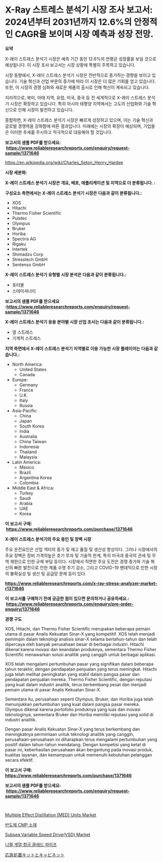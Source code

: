 <p><h1>X-Ray 스트레스 분석기 시장 조사 보고서: 2024년부터 2031년까지 12.6%의 안정적인 CAGR을 보이며 시장 예측과 성장 전망.</h1></p><p><strong>요약</strong></p>
<p><p>X-레이 스트레스 분석기 시장은 예측 기간 동안 12.6%의 연평균 성장률을 보일 것으로 예상됩니다. 이 시장 조사 보고서는 시장 상황에 특별히 주목하고 있습니다. </p><p>시장 동향에서, X-레이 스트레스 분석기 시장은 전반적으로 증가하는 경향을 보이고 있습니다. 기술 혁신과 산업 부문의 증가에 따라 이 시장은 더 많은 기회를 얻고 있습니다. 또한, 이 시장의 경쟁 심화와 새로운 제품의 출시로 인해 혁신이 계속되고 있습니다.</p><p>지리적으로, 북미, 아태 지역, 유럽, 미국, 중국 등 전 세계적으로 X-레이 스트레스 분석기 시장은 확장하고 있습니다. 특히 아시아 태평양 지역에서는 고도의 산업화와 기술 혁신으로 인해 시장이 발전하고 있습니다.</p><p>종합하면, X-레이 스트레스 분석기 시장은 빠르게 성장하고 있으며, 이는 기술 혁신과 글로벌 경쟁력을 강화함에 따른 결과입니다. 미래에는 시장의 확장이 예상되며, 기업들은 이러한 추세를 주시하고 적극적으로 대응해야 할 것입니다.</p></p>
<p><strong>보고서의 샘플 PDF를 받으세요: &nbsp;<a href="https://www.reliableresearchreports.com/enquiry/request-sample/1371646">https://www.reliableresearchreports.com/enquiry/request-sample/1371646</a></strong></p>
<p><a href="https://en.wikipedia.org/wiki/Charles_Seton_Henry_Hardee">https://en.wikipedia.org/wiki/Charles_Seton_Henry_Hardee</a></p>
<p><strong>시장 세분화:</strong></p>
<p><strong> X-레이 스트레스 분석기 시장은 개요, 배포, 애플리케이션 및 지역으로 더 분류됩니다. :</strong></p>
<p><strong>구성요소 측면에서는 X-레이 스트레스 분석기 시장은 다음과 같이 분류됩니다.:</strong></p>
<p><ul><li>XOS</li><li>Hitachi</li><li>Thermo Fisher Scientific</li><li>Pulstec</li><li>Olympus</li><li>Bruker</li><li>Horiba</li><li>Spectris AG</li><li>Rigaku</li><li>Intertek</li><li>Shimadzu Corp</li><li>Stresstech GmbH</li><li>Sentenso GmbH</li></ul></p>
<p><strong> X-레이 스트레스 분석기 유형별 시장 분석은 다음과 같이 분류됩니다.:</strong></p>
<p><ul><li>포터블</li><li>스테이셔너리</li></ul></p>
<p><strong>보고서의 샘플 PDF를 받으세요 :<a href="https://www.reliableresearchreports.com/enquiry/request-sample/1371646">https://www.reliableresearchreports.com/enquiry/request-sample/1371646</a></strong></p>
<p><strong> X-레이 스트레스 분석기 응용 분야별 시장 산업 조사는 다음과 같이 분류됩니다.:</strong></p>
<p><ul><li>열 스트레스</li><li>기계적 스트레스</li></ul></p>
<p><strong>지역 측면에서 X-레이 스트레스 분석기 지역별로 이용 가능한 시장 플레이어는 다음과 같습니다.:</strong></p>
<p><ul>
    <li>
        North America:
        <ul>
            <li>United States</li>
            <li>Canada</li>
        </ul>
    </li>
    <li>
        Europe:
        <ul>
            <li>Germany</li>
            <li>France</li>
            <li>U.K.</li>
            <li>Italy</li>
            <li>Russia</li>
        </ul>
    </li>
    <li>
        Asia-Pacific:
        <ul>
            <li>China</li>
            <li>Japan</li>
            <li>South Korea</li>
            <li>India</li>
            <li>Australia</li>
            <li>China Taiwan</li>
            <li>Indonesia</li>
            <li>Thailand</li>
            <li>Malaysia</li>
        </ul>
    </li>
    <li>
        Latin America:
        <ul>
            <li>Mexico</li>
            <li>Brazil</li>
            <li>Argentina Korea</li>
            <li>Colombia</li>
        </ul>
    </li>
    <li>
        Middle East & Africa:
        <ul>
            <li>Turkey</li>
            <li>Saudi</li>
            <li>Arabia</li>
            <li>UAE</li>
            <li>Korea</li>
        </ul>
    </li>
    </ul></p>
<p><strong>이 보고서 구매: &nbsp;<a href="https://www.reliableresearchreports.com/purchase/1371646">https://www.reliableresearchreports.com/purchase/1371646</a></strong></p>
<p><strong>X-레이 스트레스 분석기의 주요 동인 및 장벽 시장</strong></p>
<p><p>주요 운전요인은 산업 섹터의 증가 및 재고 품질 및 생산성 향상이다. 그러나 시장에서의 주요 장벽은 장비 가격의높은 초기 투자 및 기술적 한계, 특히 미국과 중국의 관세 및 무역 제한으로 인한 규제 부담 등이다. 시장에서 직면한 주요 도전은 경쟁 증가와 기술 혁신의 빠른 발전으로 인한 제품 수명 주기 감소, 그리고 COVID-19 팬데믹으로 인한 시장의 불확실성 및 생산 및 공급망 문제 등이 있다.</p></p>
<p><strong><a href="https://www.reliableresearchreports.com/x-ray-stress-analyzer-market-r1371646">https://www.reliableresearchreports.com/x-ray-stress-analyzer-market-r1371646</a></strong></p>
<p><strong>이 보고서를 구매하기 전에 궁금한 점이 있으면 문의하거나 공유하세요.: &nbsp;<a href="https://www.reliableresearchreports.com/enquiry/pre-order-enquiry/1371646">https://www.reliableresearchreports.com/enquiry/pre-order-enquiry/1371646</a></strong></p>
<p><strong>경쟁 구도</strong></p>
<p><p>XOS, Hitachi, dan Thermo Fisher Scientific merupakan beberapa pemain utama di pasar Analis Kekuatan Sinar-X yang kompetitif. XOS telah menjadi pemimpin dalam teknologi analisis sinar-X selama bertahun-tahun dan telah dipercaya oleh banyak perusahaan besar di berbagai industri. Hitachi dikenal karena inovasi dan keandalan produknya, sementara Thermo Fisher Scientific menawarkan solusi analitik yang canggih untuk berbagai aplikasi.</p><p>XOS telah mengalami pertumbuhan pasar yang signifikan dalam beberapa tahun terakhir, dengan pendapatan penjualan yang terus meningkat. Hitachi juga telah melihat peningkatan yang stabil dalam pangsa pasar dan pendapatan penjualan mereka. Thermo Fisher Scientific, dengan reputasi yang kuat dalam industri analitik, terus berkembang pesat dan menjadi pemain utama di pasar Analis Kekuatan Sinar-X.</p><p>Sementara itu, perusahaan seperti Olympus, Bruker, dan Horiba juga telah menunjukkan pertumbuhan yang kuat dalam pangsa pasar mereka. Olympus dikenal karena portofolio produknya yang luas dan inovasi teknologinya, sementara Bruker dan Horiba memiliki reputasi yang solid di industri analitik.</p><p>Dengan pasar Analis Kekuatan Sinar-X yang terus berkembang dan meningkatnya permintaan untuk teknologi analitik yang canggih, perusahaan-perusahaan ini diharapkan terus mengalami pertumbuhan yang positif dalam tahun-tahun mendatang. Dengan kompetisi yang ketat di pasar ini, keberhasilan perusahaan akan bergantung pada inovasi produk, kualitas layanan, dan kemampuan untuk memenuhi kebutuhan pelanggan secara efektif.</p></p>
<p><strong>이 보고서 구매: &nbsp; <a href="https://www.reliableresearchreports.com/purchase/1371646">https://www.reliableresearchreports.com/purchase/1371646</a></strong></p>
<p><strong>보고서의 샘플 PDF를 받으세요: &nbsp;<a href="https://www.reliableresearchreports.com/enquiry/request-sample/1371646">https://www.reliableresearchreports.com/enquiry/request-sample/1371646</a></strong><strong></strong></p>
<p>&nbsp;</p>
<p><p><a href="https://issuu.com/reportprime-2/docs/multiple-effect-distillation-med-units-market-size">Multiple Effect Distillation (MED) Units Market</a></p><p><a href="https://medium.com/@emmettsaynford43546/%EB%B0%98%EB%8F%84%EC%B2%B4-cmp-%EC%86%8C%EC%9E%AC-%EC%8B%9C%EC%9E%A5-%EA%B7%9C%EB%AA%A8-%EB%B0%8F-%EC%A0%90%EC%9C%A0%EC%9C%A8-%EB%B6%84%EC%84%9D-%EC%84%B1%EC%9E%A5-%ED%8A%B8%EB%A0%8C%EB%93%9C-%EB%B0%8F-%EC%98%88%EC%B8%A1-2024%EB%85%84-2031%EB%85%84-e648847b93a8">반도체 CMP 소재</a></p><p><a href="https://issuu.com/reportprime-2/docs/subsea-variable-speed-drivevsd-market-size-2030.pp">Subsea Variable Speed Drive(VSD) Market</a></p><p><a href="https://medium.com/@cierrahayes645/%EB%8B%88%EC%BC%88%EA%B8%B0-%ED%95%A9%EA%B8%88-%ED%81%B4%EB%9E%98%EB%93%9C-%ED%8C%8C%EC%9D%B4%ED%94%84-%EC%8B%9C%EC%9E%A5%EC%97%90-%EB%8C%80%ED%95%9C-%ED%86%B5%EC%B0%B0-%EC%8B%9C%EC%9E%A5-%EC%B0%B8%EA%B0%80-%EC%97%85%EC%B2%B4-%EC%8B%9C%EC%9E%A5-%EA%B7%9C%EB%AA%A8-%EC%A7%80%EB%A6%AC%EC%A0%81-%EC%A7%80%EC%97%AD-%EB%B0%8F-%EC%98%88%EC%B8%A1-2024-2031-fff4b6dc8922">니켈 계열 합금 클래드 파이프</a></p><p><a href="https://medium.com/@kelscdowell78456/%E6%95%91%E6%80%A5%E3%82%AD%E3%83%83%E3%83%88%E3%81%A8%E3%82%AD%E3%83%A3%E3%83%93%E3%83%8D%E3%83%83%E3%83%88%E3%81%AE%E5%B8%82%E5%A0%B4-%E5%B8%82%E5%A0%B4cagr-%E5%B8%82%E5%A0%B4%E5%8B%95%E5%90%91-%E3%81%8A%E3%82%88%E3%81%B3%E6%88%90%E9%95%B7%E6%88%A6%E7%95%A5%E3%81%AB%E9%96%A2%E3%81%99%E3%82%8B%E6%B4%9E%E5%AF%9F-09aa2c100398">応急処置キットとキャビネット</a></p></p>